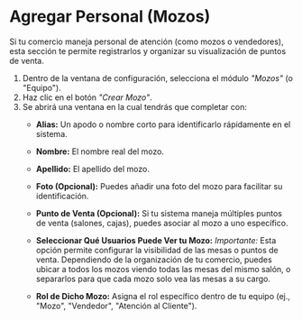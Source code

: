 # Agregar Personal (Mozos)

Si tu comercio maneja personal de atención (como mozos o vendedores), esta sección te permite registrarlos y organizar su visualización de puntos de venta.

1.  Dentro de la ventana de configuración, selecciona el módulo *"Mozos"* (o "Equipo").
2.  Haz clic en el botón *"Crear Mozo"*.
3.  Se abrirá una ventana en la cual tendrás que completar con:
    * **Alias:** Un apodo o nombre corto para identificarlo rápidamente en el sistema.

    * **Nombre:** El nombre real del mozo.

    * **Apellido:** El apellido del mozo.

    * **Foto (Opcional):** Puedes añadir una foto del mozo para facilitar su identificación.

    * **Punto de Venta (Opcional):** Si tu sistema maneja múltiples puntos de venta (salones, cajas), puedes asociar al mozo a uno específico.

    * **Seleccionar Qué Usuarios Puede Ver tu Mozo:** *Importante:* Esta opción permite configurar la visibilidad de las mesas o puntos de venta. Dependiendo de la organización de tu comercio, puedes ubicar a todos los mozos viendo todas las mesas del mismo salón, o separarlos para que cada mozo solo vea las mesas a su cargo.

    * **Rol de Dicho Mozo:** Asigna el rol específico dentro de tu equipo (ej., "Mozo", "Vendedor", "Atención al Cliente").

